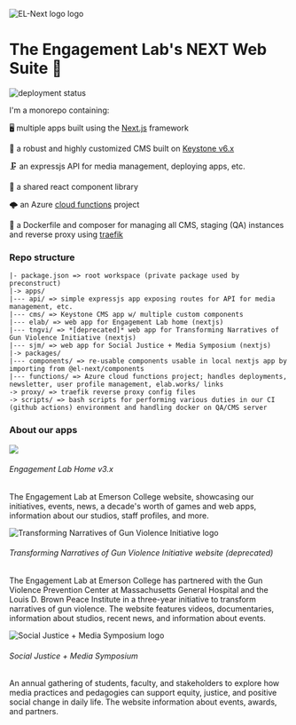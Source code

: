 ![EL-Next logo logo](https://res.cloudinary.com/engagement-lab-home/image/upload/f_auto/v1699550434/github/logo-api.png)

# The Engagement Lab's NEXT Web Suite :beers:

![deployment status](https://img.shields.io/github/actions/workflow/status/engagementlab/el-next/deploy.yml?label=deploy&style=for-the-badge)

I'm a monorepo containing:

:desktop_computer: multiple apps built using the [Next.js](https://nextjs.org/) framework

:memo: a robust and highly customized CMS built on [Keystone v6.x](https://keystonejs.com/)

:clamp: an expressjs API for media management, deploying apps, etc.

:wrench: a shared react component library

:cloud_with_lightning: an Azure [cloud functions](https://azure.microsoft.com/en-us/products/functions) project

:whale: a Dockerfile and composer for managing all CMS, staging (QA) instances and reverse proxy using [traefik](https://traefik.io/traefik/)

### Repo structure

```
|- package.json => root workspace (private package used by preconstruct)
|-> apps/
|--- api/ => simple expressjs app exposing routes for API for media management, etc.
|--- cms/ => Keystone CMS app w/ multiple custom components
|--- elab/ => web app for Engagement Lab home (nextjs)
|--- tngvi/ => *[deprecated]* web app for Transforming Narratives of Gun Violence Initiative (nextjs)
|--- sjm/ => web app for Social Justice + Media Symposium (nextjs)
|-> packages/
|--- components/ => re-usable components usable in local nextjs app by importing from @el-next/components
|--- functions/ => Azure cloud functions project; handles deployments, newsletter, user profile management, elab.works/ links
-> proxy/ => traefik reverse proxy config files
-> scripts/ => bash scripts for performing various duties in our CI (github actions) environment and handling docker on QA/CMS server
```

### About our apps

![](https://res.cloudinary.com/engagement-lab-home/image/upload/c_scale,f_auto,w_150/v1547860877/logos/el-logo.svg)

###### Engagement Lab Home v3.x

The Engagement Lab at Emerson College website, showcasing our initiatives, events, news, a decade's worth of games and web apps, information about our studios, staff profiles, and more.

![Transforming Narratives of Gun Violence Initiative logo](https://res.cloudinary.com/engagement-lab-home/image/upload/c_scale,w_100/v1647967279/tngvi/logos/TNGVLogo.png)

###### Transforming Narratives of Gun Violence Initiative website _(deprecated)_

The Engagement Lab at Emerson College has partnered with the Gun Violence Prevention Center at Massachusetts General Hospital and the Louis D. Brown Peace Institute in a three-year initiative to transform narratives of gun violence. The website features videos, documentaries, information about studios, recent news, and information about events.

![Social Justice + Media Symposium logo](https://res.cloudinary.com/engagement-lab-home/image/upload/b_rgb:ffffff,c_scale,co_rgb:000000,f_auto,w_100/v1670009697/sjm/logos/sjm.png)

###### Social Justice + Media Symposium

An annual gathering of students, faculty, and stakeholders to explore how media practices and pedagogies can support equity, justice, and positive social change in daily life. The website information about events, awards, and partners.

